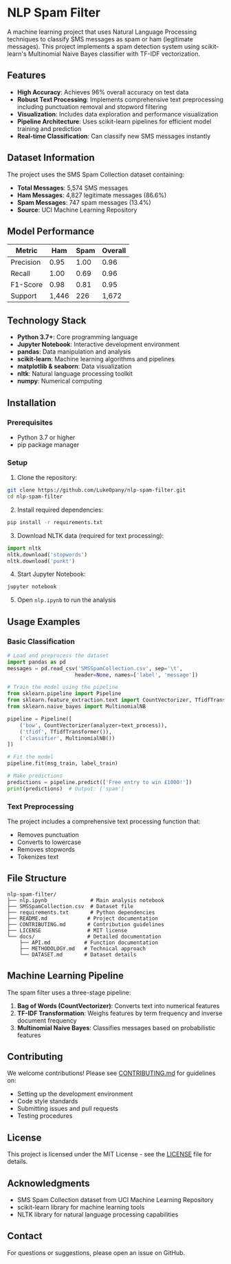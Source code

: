# NLP Spam Filter

A machine learning project that uses Natural Language Processing techniques to classify SMS messages as spam or ham (legitimate messages). This project implements a spam detection system using scikit-learn's Multinomial Naive Bayes classifier with TF-IDF vectorization.

## Features

- **High Accuracy**: Achieves 96% overall accuracy on test data
- **Robust Text Processing**: Implements comprehensive text preprocessing including punctuation removal and stopword filtering
- **Visualization**: Includes data exploration and performance visualization
- **Pipeline Architecture**: Uses scikit-learn pipelines for efficient model training and prediction
- **Real-time Classification**: Can classify new SMS messages instantly

## Dataset Information

The project uses the SMS Spam Collection dataset containing:
- **Total Messages**: 5,574 SMS messages
- **Ham Messages**: 4,827 legitimate messages (86.6%)
- **Spam Messages**: 747 spam messages (13.4%)
- **Source**: UCI Machine Learning Repository

## Model Performance

| Metric | Ham | Spam | Overall |
|--------|-----|------|---------|
| Precision | 0.95 | 1.00 | 0.96 |
| Recall | 1.00 | 0.69 | 0.96 |
| F1-Score | 0.98 | 0.81 | 0.95 |
| Support | 1,446 | 226 | 1,672 |

## Technology Stack

- **Python 3.7+**: Core programming language
- **Jupyter Notebook**: Interactive development environment
- **pandas**: Data manipulation and analysis
- **scikit-learn**: Machine learning algorithms and pipelines
- **matplotlib & seaborn**: Data visualization
- **nltk**: Natural language processing toolkit
- **numpy**: Numerical computing

## Installation

### Prerequisites
- Python 3.7 or higher
- pip package manager

### Setup

1. Clone the repository:
```bash
git clone https://github.com/LukeOpany/nlp-spam-filter.git
cd nlp-spam-filter
```

2. Install required dependencies:
```bash
pip install -r requirements.txt
```

3. Download NLTK data (required for text processing):
```python
import nltk
nltk.download('stopwords')
nltk.download('punkt')
```

4. Start Jupyter Notebook:
```bash
jupyter notebook
```

5. Open `nlp.ipynb` to run the analysis

## Usage Examples

### Basic Classification

```python
# Load and preprocess the dataset
import pandas as pd
messages = pd.read_csv('SMSSpamCollection.csv', sep='\t', 
                      header=None, names=['label', 'message'])

# Train the model using the pipeline
from sklearn.pipeline import Pipeline
from sklearn.feature_extraction.text import CountVectorizer, TfidfTransformer
from sklearn.naive_bayes import MultinomialNB

pipeline = Pipeline([
    ('bow', CountVectorizer(analyzer=text_process)),
    ('tfidf', TfidfTransformer()),
    ('classifier', MultinomialNB())
])

# Fit the model
pipeline.fit(msg_train, label_train)

# Make predictions
predictions = pipeline.predict(['Free entry to win £1000!'])
print(predictions)  # Output: ['spam']
```

### Text Preprocessing

The project includes a comprehensive text processing function that:
- Removes punctuation
- Converts to lowercase
- Removes stopwords
- Tokenizes text

## File Structure

```
nlp-spam-filter/
├── nlp.ipynb              # Main analysis notebook
├── SMSSpamCollection.csv  # Dataset file
├── requirements.txt       # Python dependencies
├── README.md             # Project documentation
├── CONTRIBUTING.md       # Contribution guidelines
├── LICENSE               # MIT license
└── docs/                 # Detailed documentation
    ├── API.md           # Function documentation
    ├── METHODOLOGY.md   # Technical approach
    └── DATASET.md       # Dataset details
```

## Machine Learning Pipeline

The spam filter uses a three-stage pipeline:

1. **Bag of Words (CountVectorizer)**: Converts text into numerical features
2. **TF-IDF Transformation**: Weighs features by term frequency and inverse document frequency
3. **Multinomial Naive Bayes**: Classifies messages based on probabilistic features

## Contributing

We welcome contributions! Please see [CONTRIBUTING.md](CONTRIBUTING.md) for guidelines on:
- Setting up the development environment
- Code style standards
- Submitting issues and pull requests
- Testing procedures

## License

This project is licensed under the MIT License - see the [LICENSE](LICENSE) file for details.

## Acknowledgments

- SMS Spam Collection dataset from UCI Machine Learning Repository
- scikit-learn library for machine learning tools
- NLTK library for natural language processing capabilities

## Contact

For questions or suggestions, please open an issue on GitHub.